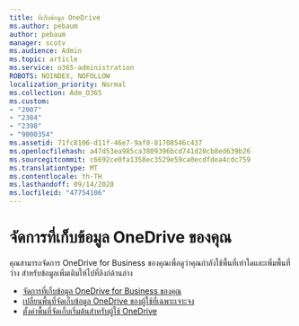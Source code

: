 ```yaml
---
title: ที่เก็บข้อมูล OneDrive
ms.author: pebaum
author: pebaum
manager: scotv
ms.audience: Admin
ms.topic: article
ms.service: o365-administration
ROBOTS: NOINDEX, NOFOLLOW
localization_priority: Normal
ms.collection: Adm_O365
ms.custom:
- "2007"
- "2384"
- "2398"
- "9000354"
ms.assetid: 71fc8106-d11f-46e7-9af0-81708546c437
ms.openlocfilehash: a47d53ea985ca3809396bcd741d20cb8ed639b26
ms.sourcegitcommit: c6692ce0fa1358ec3529e59ca0ecdfdea4cdc759
ms.translationtype: MT
ms.contentlocale: th-TH
ms.lasthandoff: 09/14/2020
ms.locfileid: "47754106"
---
```

# <a name="manage-your-onedrive-storage"></a>จัดการที่เก็บข้อมูล OneDrive ของคุณ

คุณสามารถจัดการ OneDrive for Business ของคุณเพื่อดูว่าคุณกำลังใช้พื้นที่เท่าใดและเพิ่มพื้นที่ว่าง  สำหรับข้อมูลเพิ่มเติมให้ไปที่ลิงก์ด้านล่าง

- [จัดการที่เก็บข้อมูล OneDrive for Business ของคุณ](https://support.microsoft.com/office/31519161-059c-4764-b6f8-f5cd29f7fe68)
- [เปลี่ยนพื้นที่จัดเก็บข้อมูล OneDrive ของผู้ใช้ที่เฉพาะเจาะจง](https://docs.microsoft.com/onedrive/change-user-storage)
- [ตั้งค่าพื้นที่จัดเก็บเริ่มต้นสำหรับผู้ใช้ OneDrive](https://docs.microsoft.com/onedrive/set-default-storage-space)
